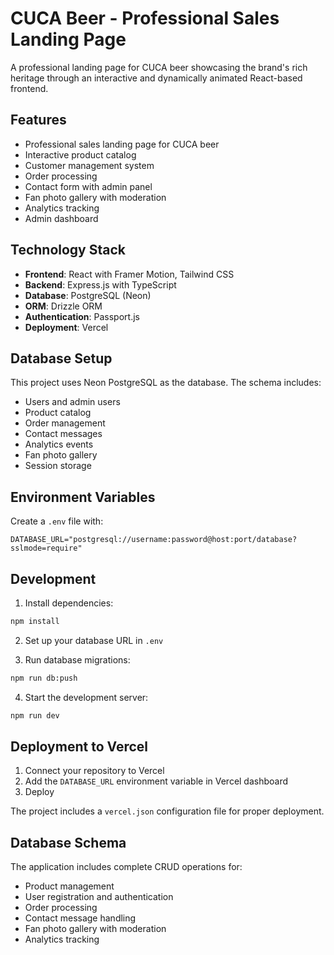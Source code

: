 # CUCA Beer - Professional Sales Landing Page

A professional landing page for CUCA beer showcasing the brand's rich heritage through an interactive and dynamically animated React-based frontend.

## Features

- Professional sales landing page for CUCA beer
- Interactive product catalog
- Customer management system
- Order processing
- Contact form with admin panel
- Fan photo gallery with moderation
- Analytics tracking
- Admin dashboard

## Technology Stack

- **Frontend**: React with Framer Motion, Tailwind CSS
- **Backend**: Express.js with TypeScript
- **Database**: PostgreSQL (Neon)
- **ORM**: Drizzle ORM
- **Authentication**: Passport.js
- **Deployment**: Vercel

## Database Setup

This project uses Neon PostgreSQL as the database. The schema includes:

- Users and admin users
- Product catalog
- Order management
- Contact messages
- Analytics events
- Fan photo gallery
- Session storage

## Environment Variables

Create a `.env` file with:

```env
DATABASE_URL="postgresql://username:password@host:port/database?sslmode=require"
```

## Development

1. Install dependencies:
```bash
npm install
```

2. Set up your database URL in `.env`

3. Run database migrations:
```bash
npm run db:push
```

4. Start the development server:
```bash
npm run dev
```

## Deployment to Vercel

1. Connect your repository to Vercel
2. Add the `DATABASE_URL` environment variable in Vercel dashboard
3. Deploy

The project includes a `vercel.json` configuration file for proper deployment.

## Database Schema

The application includes complete CRUD operations for:
- Product management
- User registration and authentication
- Order processing
- Contact message handling
- Fan photo gallery with moderation
- Analytics tracking